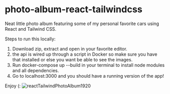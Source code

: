 # photo-album-react-tailwindcss
Neat little photo album featuring some of my personal favorite cars using React and Tailwind CSS.

Steps to run this locally:
1. Download zip, extract and open in your favorite editor.
2. the api is wired up through a script in Docker so make sure you have that installed or else you want be able to see the images.
3. Run docker-compose up --build in your terminal to install node modules and all dependencies.
4. Go to localhost:3000 and you should have a running version of the app! 

Enjoy (:
![reactTailwindPhotoAlbum1920](https://user-images.githubusercontent.com/59983598/152256515-1dab9ac5-a35f-411a-8ceb-ecef74bc8aaf.jpg)
